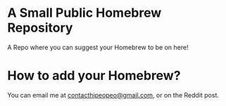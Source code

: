 # A Small Public Homebrew Repository
A Repo where you can suggest your Homebrew to be on here!

# How to add your Homebrew?
You can email me at <a href="mailto:contacthipeopeo@gmail.com">contacthipeopeo@gmail.com</a>, or on the Reddit post.
